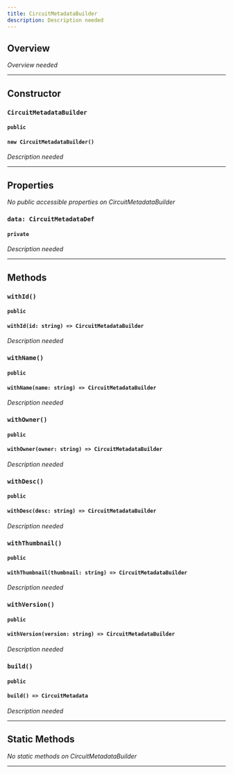 ```yaml
---
title: CircuitMetadataBuilder
description: Description needed
---
```



## Overview
*Overview needed*

---


## Constructor

### `CircuitMetadataBuilder`
#### `public`
#### `new CircuitMetadataBuilder()`
*Description needed*

---


## Properties

*No public accessible properties on CircuitMetadataBuilder*

### `data: CircuitMetadataDef`
#### `private`
*Description needed*

---


## Methods

### `withId()`
#### `public`
#### `withId(id: string) => CircuitMetadataBuilder`
*Description needed*

### `withName()`
#### `public`
#### `withName(name: string) => CircuitMetadataBuilder`
*Description needed*

### `withOwner()`
#### `public`
#### `withOwner(owner: string) => CircuitMetadataBuilder`
*Description needed*

### `withDesc()`
#### `public`
#### `withDesc(desc: string) => CircuitMetadataBuilder`
*Description needed*

### `withThumbnail()`
#### `public`
#### `withThumbnail(thumbnail: string) => CircuitMetadataBuilder`
*Description needed*

### `withVersion()`
#### `public`
#### `withVersion(version: string) => CircuitMetadataBuilder`
*Description needed*

### `build()`
#### `public`
#### `build() => CircuitMetadata`
*Description needed*

---


## Static Methods

*No static methods on CircuitMetadataBuilder*

---
